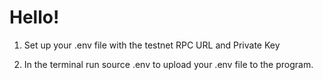# Hello!

1) Set up your .env file with the testnet RPC URL and Private Key

2) In the terminal run source .env to upload your .env file to the program.

